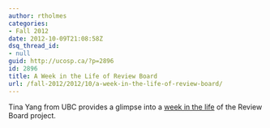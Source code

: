 ```yaml
---
author: rtholmes
categories:
- Fall 2012
date: 2012-10-09T21:08:58Z
dsq_thread_id:
- null
guid: http://ucosp.ca/?p=2896
id: 2896
title: A Week in the Life of Review Board
url: /fall-2012/2012/10/a-week-in-the-life-of-review-board/
---
```


Tina Yang from UBC provides a glimpse into a [week in the life](https://reviewboardstudents.wordpress.com/2012/10/09/ucosp-blog-post-4/) of the Review Board project.